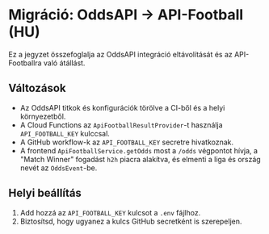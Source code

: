 # Migráció: OddsAPI → API-Football (HU)

Ez a jegyzet összefoglalja az OddsAPI integráció eltávolítását és az API-Footballra való átállást.

## Változások
- Az OddsAPI titkok és konfigurációk törölve a CI-ből és a helyi környezetből.
- A Cloud Functions az `ApiFootballResultProvider`-t használja `API_FOOTBALL_KEY` kulccsal.
- A GitHub workflow-k az `API_FOOTBALL_KEY` secretre hivatkoznak.
- A frontend `ApiFootballService.getOdds` most a `/odds` végpontot hívja, a "Match Winner" fogadást `h2h` piacra alakítva, és elmenti a liga és ország nevét az `OddsEvent`-be.

## Helyi beállítás
1. Add hozzá az `API_FOOTBALL_KEY` kulcsot a `.env` fájlhoz.
2. Biztosítsd, hogy ugyanez a kulcs GitHub secretként is szerepeljen.
